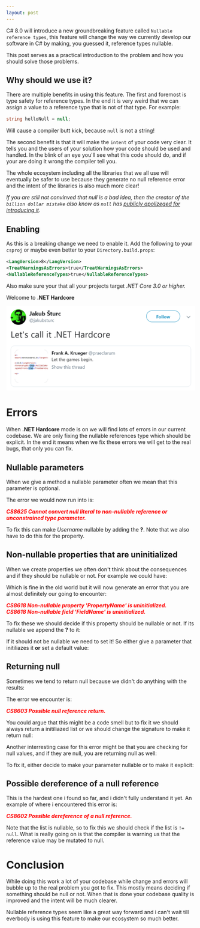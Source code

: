 ```yaml
---
layout: post
---
```


C# 8.0 will introduce a new groundbreaking feature called `Nullable reference types`, this feature will change the way we currently develop our software in C# by making, you guessed it, reference types nullable. 

This post serves as a practical introduction to the problem and how you should solve those problems.
<!--more-->

## Why should we use it?
There are multiple benefits in using this feature. The first and foremost is type safety for reference types. In the end it is very weird that we can assign a value to a reference type that is not of that type. For example: 

``` C#
string helloNull = null; 
```

Will cause a compiler butt kick, because `null` is not a string! 

The second benefit is that it will make the `intent` of your code very clear. It tells you and the users of your solution how your code should be used and handled. In the blink of an eye you'll see what this code should do, and if your are doing it wrong the compiler tell you.

The whole ecosystem including all the libraries that we all use will eventually be safer to use because they generate no null reference error and the intent of the libraries is also much more clear!

*If you are still not convinved that null is a bad idea, then the creator of the `billion dollar mistake` also know as `null` has [publicly apolizeged for introducing it](https://en.wikipedia.org/wiki/Tony_Hoare#Apologies_and_retractions).* 


## Enabling
As this is a breaking change we need to enable it. Add the following to your `csproj` or maybe even better to your `Directory.build.props`:

``` XML
<LangVersion>8</LangVersion>
<TreatWarningsAsErrors>true</TreatWarningsAsErrors>
<NullableReferenceTypes>true</NullableReferenceTypes>
```

Also make sure your that all your projects target *.NET Core 3.0 or higher.*

Welcome to **.NET Hardcore**

![.NET Hardcore](../public/img/DotnetHardcore.PNG)


# Errors

When **.NET Hardcore** mode is on we will find lots of errors in our current codebase. We are only fixing the nullable references type which should be explicit. In the end it means when we fix these errors we will get to the real bugs, that only you can fix.


## Nullable parameters

When we give a method a nullable parameter often we mean that this parameter is optional. 

<script src="https://gist.github.com/MarcBruins/ff1c4f63f308ebfd018c0d5bde42e1b2.js"></script>

The error we would now run into is:

<span style="color:red"><b>*CS8625 Cannot convert null literal to non-nullable reference or unconstrained type parameter.*</b></span> 

To fix this can make *Username* nullable by adding the <b>?</b>. Note that we also have to do this for the property.

<script src="https://gist.github.com/MarcBruins/f72b433ff97e8fd5129482c08f5d62a7.js"></script>


## Non-nullable properties that are uninitialized

When we create properties we often don't think about the consequences and if they should be nullable or not. For example we could have:

<script src="https://gist.github.com/MarcBruins/e63fe08f8ad70a496b10878782bb372f.js"></script>

Which is fine in the old world but it will now generate an error that you are almost definitely our going to encounter:

<span style="color:red">
<b><i>CS8618	Non-nullable property 'PropertyName' is uninitialized.</i><br/>
<i>CS8618 Non-nullable field 'FieldName' is uninitialized.</i></b></span> 

To fix these we should decide if this property should be nullable or not. If its nullable we append the <b>?</b> to it:

<script src="https://gist.github.com/MarcBruins/3647f7e98fa38a4ead3851a65c5db106.js"></script>

If it should not be nullable we need to set it! So either give a parameter that initiliazes it <b>or</b> set a default value:

<script src="https://gist.github.com/MarcBruins/2634de009457c302f6090f41eec8eeb6.js"></script>


## Returning null

Sometimes we tend to return null because we didn't do anything with the results:

<script src="https://gist.github.com/MarcBruins/06535a6d76d3253a0cb4a41bf9eced9f.js"></script>

The error we encounter is: 

<span style="color:red"><b>*CS8603 Possible null reference return.*</b></span> 

You could argue that this might be a code smell but to fix it we should always return a initiliazed list or we should change the signature to make it return null:

<script src="https://gist.github.com/MarcBruins/b91a35f5bfe767aeba22c4243c790542.js"></script>


Another interresting case for this error might be that you are checking for null values, and if they are null, you are returning null as well:

<script src="https://gist.github.com/MarcBruins/cd7643d13f8a0c1bdb7f3587673938cd.js"></script>

To fix it, either decide to make your parameter nullable or to make it explicit:

<script src="https://gist.github.com/MarcBruins/208a523748c51d904cc95f19f16197a2.js"></script>


## Possible dereference of a null reference
This is the hardest one i found so far, and i didn't fully understand it yet. An example of where i encountered this error is:

<script src="https://gist.github.com/MarcBruins/97c61543ffdf6a470a795307b99245ff.js"></script>

<span style="color:red"><b>*CS8602 Possible dereference of a null reference.*</b></span> 

Note that the list is nullable, so to fix this we should check if the list is `!= null`. What is really going on is that the compiler is warning us that the reference value may be mutated to null. 

# Conclusion

While doing this work a lot of your codebase while change and errors will bubble up to the real problem you got to fix. This mostly means deciding if something should be null or not. When that is done your codebase quality is improved and the intent will be much clearer. 

Nullable reference types seem like a great way forward and i can't wait till everbody is using this feature to make our ecosystem so much better.






